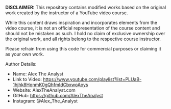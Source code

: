 **DISCLAIMER:**
This repository contains modified works based on the original work created by the instructor of a YouTube video course.

While this content draws inspiration and incorporates elements from the video course, it is not an official representation of the course content and should not be mistaken as such.
I hold no claim of exclusive ownership over the original work, and all rights belong to the respective course instructor.

Please refrain from using this code for commercial purposes or claiming it as your own work.

Author Details:
* Name: Alex The Analyst
* Link to Video: https://www.youtube.com/playlist?list=PLUaB-1hjhk8HqnmK0gQhfmIdCbxwoAoys
* Website: AlexTheAnalyst.com
* GitHub: https://github.com/AlexTheAnalyst
* Instagram: @Alex_The_Analyst
